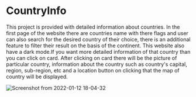 # CountryInfo
This project is provided with detailed information about countries. In the first page of the website there are countries name
with there flags and user can also search for the desired country of their choice, there is an additional feature to filter 
their result on the basis of the continent. This website also have a dark mode.If you want more detailed information of that 
country than you can click on card. After clicking on card there will be the picture of particular country, information about
the country such as country's capital, region, sub-region, etc and a location button on clicking that the map of country will 
be displayed.



![Screenshot from 2022-01-12 18-04-32](https://user-images.githubusercontent.com/94846586/149142651-a55635de-af17-4b1c-bd83-adf1111105de.png)
